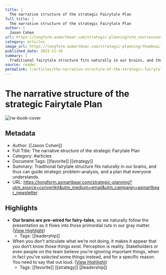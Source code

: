 ```yaml
---
title: |
  The narrative structure of the strategic Fairytale Plan
full_title: |
  The narrative structure of the strategic Fairytale Plan
author: |
  Jason Cohen
url: https://longform.asmartbear.com/strategic-planning?utm_source=convertkit&utm_medium=email&utm_campaign=asmartbear_newsletter
category: articles
image_url: https://longform.asmartbear.com/strategic-planning/thumbnail-1200w.png
published_date: 2023-11-26
summary: |
  Traditional fairytale structure fits naturally in our brains, and thus can guide strategic problem-analysis, and a plan that everyone understands.
source: reader
permalink: l/articles/the-narrative-structure-of-the-strategic-fairytale-plan
---
```

# The narrative structure of the strategic Fairytale Plan

![rw-book-cover](https://longform.asmartbear.com/strategic-planning/thumbnail-1200w.png)

## Metadata
- Author: [[Jason Cohen]]
- Full Title: The narrative structure of the strategic Fairytale Plan
- Category: #articles
- Document Tags: [[favorite]] [[strategy]] 
- Summary: Traditional fairytale structure fits naturally in our brains, and thus can guide strategic problem-analysis, and a plan that everyone understands.
- URL: https://longform.asmartbear.com/strategic-planning?utm_source=convertkit&utm_medium=email&utm_campaign=asmartbear_newsletter

## Highlights
- **Our brains are pre-wired for fairy-tales**, so we naturally follow the presentation as it flows into those primordial ruts in our gray matter. ([View Highlight](https://read.readwise.io/read/01hgdws18zxs2evk5hsqhtbshb))
    - Tags: [[leadership]] 
- When you don’t articulate what we’re *not* doing, it makes it appear that you don’t know those things exist. Perception is reality. Stakeholders or even people on the team believe you’re ignoring important things, when in fact you’ve *selected* some things instead, and for a specific reason. You need to say that out loud. ([View Highlight](https://read.readwise.io/read/01hgdx1d8j1bem0ahxb8717ysg))
    - Tags: [[favorite]] [[strategy]] [[leadership]] 


